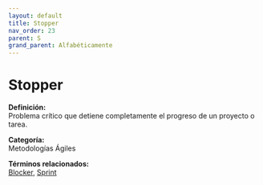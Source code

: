 ```yaml
---
layout: default
title: Stopper
nav_order: 23
parent: S
grand_parent: Alfabéticamente
---
```


# Stopper

**Definición:**  
Problema crítico que detiene completamente el progreso de un proyecto o tarea.

**Categoría:**  
Metodologías Ágiles  

  


**Términos relacionados:**  
[Blocker](https://maleniski.github.io/diccionario-angl-tec-mx/docs/alfabeticamente/B/blocker.html), [Sprint](https://maleniski.github.io/diccionario-angl-tec-mx/docs/alfabeticamente/S/sprint.html)
